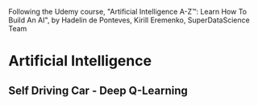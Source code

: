 Following the Udemy course, "Artificial Intelligence A-Z™: Learn How To Build An AI", by Hadelin de Ponteves, Kirill Eremenko, SuperDataScience Team

# Artificial Intelligence
## Self Driving Car - Deep Q-Learning
